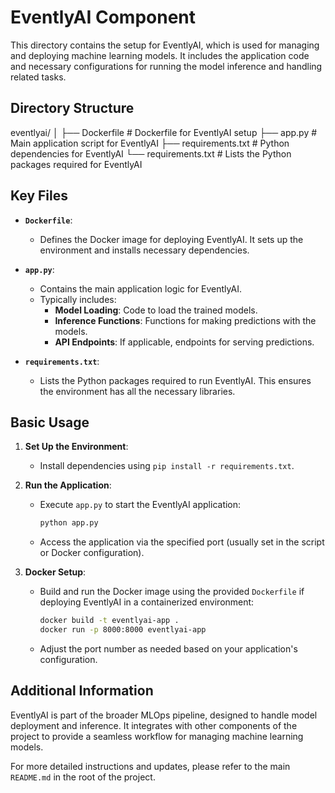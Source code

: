 # EventlyAI Component

This directory contains the setup for EventlyAI, which is used for managing and deploying machine learning models. It includes the application code and necessary configurations for running the model inference and handling related tasks.

## Directory Structure

eventlyai/
│
├── Dockerfile # Dockerfile for EventlyAI setup
├── app.py # Main application script for EventlyAI
├── requirements.txt # Python dependencies for EventlyAI
└── requirements.txt # Lists the Python packages required for EventlyAI

## Key Files

- **`Dockerfile`**:

  - Defines the Docker image for deploying EventlyAI. It sets up the environment and installs necessary dependencies.

- **`app.py`**:

  - Contains the main application logic for EventlyAI.
  - Typically includes:
    - **Model Loading**: Code to load the trained models.
    - **Inference Functions**: Functions for making predictions with the models.
    - **API Endpoints**: If applicable, endpoints for serving predictions.

- **`requirements.txt`**:
  - Lists the Python packages required to run EventlyAI. This ensures the environment has all the necessary libraries.

## Basic Usage

1. **Set Up the Environment**:

   - Install dependencies using `pip install -r requirements.txt`.

2. **Run the Application**:

   - Execute `app.py` to start the EventlyAI application:
     ```bash
     python app.py
     ```
   - Access the application via the specified port (usually set in the script or Docker configuration).

3. **Docker Setup**:
   - Build and run the Docker image using the provided `Dockerfile` if deploying EventlyAI in a containerized environment:
     ```bash
     docker build -t eventlyai-app .
     docker run -p 8000:8000 eventlyai-app
     ```
   - Adjust the port number as needed based on your application's configuration.

## Additional Information

EventlyAI is part of the broader MLOps pipeline, designed to handle model deployment and inference. It integrates with other components of the project to provide a seamless workflow for managing machine learning models.

For more detailed instructions and updates, please refer to the main `README.md` in the root of the project.
